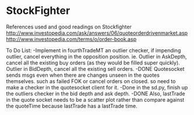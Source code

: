 # StockFighter
References used and good readings on Stockfighter 
http://www.investopedia.com/ask/answers/06/quoteorderdrivenmarket.asp
http://www.investopedia.com/terms/o/order-book.asp

To Do List:
	-Implement in fourthTradeMT an outlier checker, if impending outlier, cancel everything in the opposition position. ie. 
		Outlier in AskDepth, cancel all the existing buy orders (as they would be filled super quickly). 
		Outlier in BidDepth, cancel all the existing sell orders. 
	-DONE Quotesocket sends msgs even when there are changes unseen in the quotes themselves. such as failed 	FOK or cancel orders on closed. so need to make a checker in the quotesocket client for it.
	-Done in the sd.py, finish up the outliers checker in the bid depth and ask depth.
	-DONE Also, lastTrade in the quote socket needs to be a scatter plot rather than compare against the quoteTime because lastTrade has a lastTrade time.